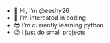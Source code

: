 - 👋 Hi, I’m @eeshy26
- 👀 I’m interested in coding
- 😎 I’m currently learning python
- 😜 I just do small projects
<!---
eeshy26/eeshy26 is a ✨ special ✨ repository because its `README.md` (this file) appears on your GitHub profile.
You can click the Preview link to take a look at your changes.
--->

